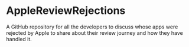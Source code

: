 # AppleReviewRejections
A GitHub repository for all the developers to discuss whose apps were rejected by Apple to share about their review journey and how they have handled it.
